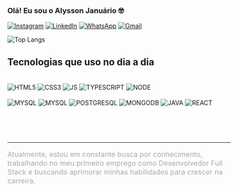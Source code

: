 ### Olá! Eu sou o Alysson Januário 🤓

[![Instagram](https://img.shields.io/badge/Instagram-E4405F?style=for-the-badge&logo=instagram&logoColor=white)](https://www.instagram.com/alysson.januario)
[![LinkedIn](https://img.shields.io/badge/LinkedIn-0077B5?style=for-the-badge&logo=linkedin&logoColor=white)](https://www.linkedin.com/in/alysson-januario3/)
[![WhatsApp](https://img.shields.io/badge/WhatsApp-25D366?style=for-the-badge&logo=whatsapp&logoColor=white)](https://wa.me/16991753984)
[![Gmail](https://img.shields.io/badge/Gmail-D14836?style=for-the-badge&logo=gmail&logoColor=white)](mailto:alyssonojanuario@gmail.com)

![Top Langs](https://github-readme-stats.vercel.app/api/top-langs/?username=dev-januario&layout=compact)

## Tecnologias que uso no dia a dia
<div style="display: inline_block"><br/>
    <img align="center" alt="HTML5" src="https://img.shields.io/badge/HTML5-E34F26?style=for-the-badge&logo=html5&logoColor=white" />
    <img align="center" alt="CSS3" src="https://img.shields.io/badge/CSS3-1572B6?style=for-the-badge&logo=css3&logoColor=white" />
    <img align="center" alt="JS" src="https://img.shields.io/badge/JavaScript-323330?style=for-the-badge&logo=javascript&logoColor=F7DF1E" />
    <img align="center" alt="TYPESCRIPT" src="https://img.shields.io/badge/TypeScript-007ACC?style=for-the-badge&logo=typescript&logoColor=white" />
    <img align="center" alt="NODE" src="https://img.shields.io/badge/Node.js-43853D?style=for-the-badge&logo=node.js&logoColor=white" />
</div>
<div style="display: inline_block"><br/>
    <img align="center" alt="MYSQL" src="https://img.shields.io/badge/Python-14354C?style=for-the-badge&logo=python&logoColor=white" />
    <img align="center" alt="MYSQL" src="https://img.shields.io/badge/MySQL-00000F?style=for-the-badge&logo=mysql&logoColor=white" />
    <img align="center" alt="POSTGRESQL" src="https://img.shields.io/badge/PostgreSQL-316192?style=for-the-badge&logo=postgresql&logoColor=white" />
    <img align="center" alt="MONGODB" src="https://img.shields.io/badge/MongoDB-4EA94B?style=for-the-badge&logo=mongodb&logoColor=white" />
    <img align="center" alt="JAVA" src="https://img.shields.io/badge/Java-ED8B00?style=for-the-badge&logo=openjdk&logoColor=white" />
    <img align="center" alt="REACT" src="https://img.shields.io/badge/React-20232A?style=for-the-badge&logo=react&logoColor=61DAFB" />
</div>

<br/>
<p style="font-size: 15pt; color: white">Apaixonado por desenvolvimento de sistemas</p>
<hr/>
<p style="font-size: 12pt; color: #AAA">Atualmente, estou em constante busca por conhecimento, trabalhando no meu primeiro emprego como Desenvolvedor Full Stack e buscando aprimorar minhas habilidades para crescer na carreira.</p>
